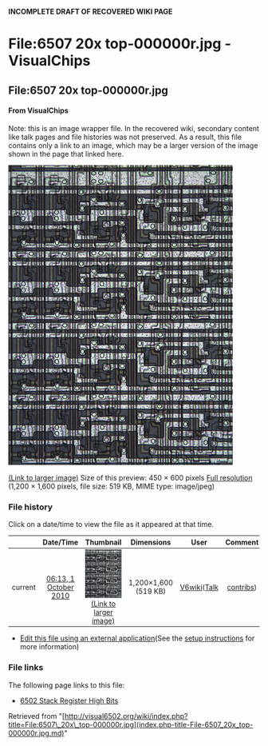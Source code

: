 **INCOMPLETE DRAFT OF RECOVERED WIKI PAGE**

# File:6507 20x top-000000r.jpg - VisualChips

## File:6507 20x top-000000r.jpg

#### From VisualChips


Note: this is an image wrapper file. In the recovered wiki,
secondary content like talk pages and file histories was
not preserved. As a result, this file contains only a link
to an image, which may be a larger version of the image shown
in the page that linked here.

![File:6507 20x top-000000r.jpg](images/thumb/d/d2/6507_20x_top-000000r.jpg/450px-6507_20x_top-000000r.jpg)

[(Link to larger image)](images/d/d2/6507_20x_top-000000r.jpg)
Size of this preview: 450 × 600 pixels
[Full resolution](images/d/d2/6507_20x_top-000000r.jpg)‎ (1,200 × 1,600 pixels, file size: 519 KB, MIME type: image/jpeg)

### File history

Click on a date/time to view the file as it appeared at that time.

| | Date/Time | Thumbnail | Dimensions | User | Comment |
|:---:|:---:|:---:|:---:|:---:|:---:|
| current | [06:13, 1 October 2010](images/d/d2/6507_20x_top-000000r.jpg) | ![Thumbnail for version as of 06:13, 1 October 2010](images/thumb/d/d2/6507_20x_top-000000r.jpg/90px-6507_20x_top-000000r.jpg) [(Link to larger image)](images/d/d2/6507_20x_top-000000r.jpg) | 1,200×1,600 (519 KB) | [V6wiki](index.php-title-User-V6wiki.md)([Talk](index.php-title-User_talk-V6wiki.md) | [contribs](./index.php%3Ftitle=Special:Contributions/V6wiki.md)) | |

- [Edit this file using an external application](index.php-title-File-6507_20x_top-000000r.jpg.md)(See the [setup instructions](http://www.mediawiki.org/wiki/Manual:External_editors) for more information)

### File links

The following page links to this file:

- [6502 Stack Register High Bits](index.php-title-6502_Stack_Register_High_Bits.md)

Retrieved from "[http://visual6502.org/wiki/index.php?title=File:6507\_20x\_top-000000r.jpg](index.php-title-File-6507_20x_top-000000r.jpg.md)"


